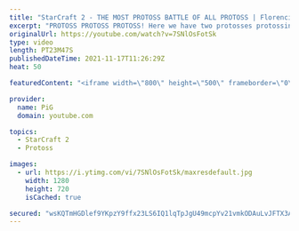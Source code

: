 ```yaml
---
title: "StarCraft 2 - THE MOST PROTOSS BATTLE OF ALL PROTOSS | Florencio Files #249"
excerpt: "PROTOSS PROTOSS PROTOSS! Here we have two protosses protossing to outprotoss one another. I cast one of the mysterious and deranged StarCraft 2 builds of the one and only, Florencio, the dude that invented the Protoss proxy nexus recall rush.   🧜Florencio Files Playlist: https://www.youtube.com/playlist?list=PLFUDU8AOevUfznFLMRCxI0ez9HZTyL6Tk"
originalUrl: https://youtube.com/watch?v=7SNlOsFotSk
type: video
length: PT23M47S
publishedDateTime: 2021-11-17T11:26:29Z
heat: 50

featuredContent: "<iframe width=\"800\" height=\"500\" frameborder=\"0\" src=\"https://www.youtube.com/embed/7SNlOsFotSk\" allow=\"accelerometer; autoplay; encrypted-media; gyroscope; picture-in-picture\" allowfullscreen></iframe>"

provider:
  name: PiG
  domain: youtube.com

topics:
  - StarCraft 2
  - Protoss

images:
  - url: https://i.ytimg.com/vi/7SNlOsFotSk/maxresdefault.jpg
    width: 1280
    height: 720
    isCached: true

secured: "wsKQTmHGDlef9YKpzY9ffx23LS6IQ1lqTpJgU49mcpYv21vmkODAuLvJFTX3A2Na3JA4dBCYEZplwksZWNkYuwduPiS40Lbs2WcW1vPDi0sO6zc2n1HrdLClBPHow3H0swcWY2nTIgTwhbcMzyVn0YZkKfFfhlFwSiwlpHGrB7y/51H/cl+zEWoa2Zg2WaS5z1wa2UGKdtCuAxH1KYUsubz5E7/oNyS56NqkV4A62EahSkRfqLTl5fswnaoGj9iUM9Z4aPx0o3NTWAbyjYq6I4A8ps4LXpNMR8Qeif+bmnPoCPvMiBI2J/vDhvQc7vCuWx0VEpe7G00wiXXCpsxMyBXcN2RIpH/VPVUal2TV3Q8pJ5vEB0gTh6yXWOjwyekNvMZf5ZyXF9mnGFV43fv+/z9Pu1yHp7uZX3MYDLZnutY=;tPbxlz8LZ1XvTK3O1t4ujA=="
---
```


